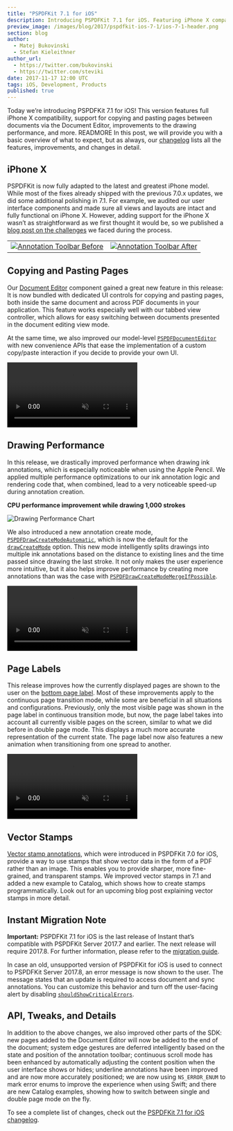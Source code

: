 ```yaml
---
title: "PSPDFKit 7.1 for iOS"
description: Introducing PSPDFKit 7.1 for iOS. Featuring iPhone X compatibility, copying and pasting document pages, drawing performance improvements, and more.
preview_image: /images/blog/2017/pspdfkit-ios-7-1/ios-7-1-header.png
section: blog
author:
  - Matej Bukovinski
  - Stefan Kieleithner
author_url:
  - https://twitter.com/bukovinski
  - https://twitter.com/steviki
date: 2017-11-17 12:00 UTC
tags: iOS, Development, Products
published: true
---
```


Today we’re introducing PSPDFKit 7.1 for iOS! This version features full iPhone X compatibility, support for copying and pasting pages between documents via the Document Editor, improvements to the drawing performance, and more. READMORE In this post, we will provide you with a basic overview of what to expect, but as always, our [changelog][iOS 7.1 Changelog] lists all the features, improvements, and changes in detail.

## iPhone X

PSPDFKit is now fully adapted to the latest and greatest iPhone model. While most of the fixes already shipped with the previous 7.0.x updates, we did some additional polishing in 7.1. For example, we audited our user interface components and made sure all views and layouts are intact and fully functional on iPhone X. However, adding support for the iPhone X wasn’t as straightforward as we first thought it would be, so we published a [blog post on the challenges](/blog/2017/supporting-iphone-x) we faced during the process.

|   |   |
| - | - |
| [![Annotation Toolbar Before](/images/blog/2017/pspdfkit-ios-7-1/annotation-toolbar-before.png)](/blog/2017/supporting-iphone-x) | [![Annotation Toolbar After](/images/blog/2017/pspdfkit-ios-7-1/annotation-toolbar-after.png)](/blog/2017/supporting-iphone-x) |

## Copying and Pasting Pages

Our [Document Editor][Document Editor Guides] component gained a great new feature in this release: It is now bundled with dedicated UI controls for copying and pasting pages, both inside the same document and across PDF documents in your application. This feature works especially well with our tabbed view controller, which allows for easy switching between documents presented in the document editing view mode.

At the same time, we also improved our model-level [`PSPDFDocumentEditor`][] with new convenience APIs that ease the implementation of a custom copy/paste interaction if you decide to provide your own UI.

<video src="/images/blog/2017/pspdfkit-ios-7-1/copy-paste.mp4" loop muted playsinline data-controller="video" data-video-autoplay="true"></video>

## Drawing Performance

In this release, we drastically improved performance when drawing ink annotations, which is especially noticeable when using the Apple Pencil. We applied multiple performance optimizations to our ink annotation logic and rendering code that, when combined, lead to a very noticeable speed-up during annotation creation.

**CPU performance improvement while drawing 1,000 strokes**

![Drawing Performance Chart](/images/blog/2017/pspdfkit-ios-7-1/drawing-improvement.png)

We also introduced a new annotation create mode, [`PSPDFDrawCreateModeAutomatic`][], which is now the default for the [`drawCreateMode`][] option. This new mode intelligently splits drawings into multiple ink annotations based on the distance to existing lines and the time passed since drawing the last stroke. It not only makes the user experience more intuitive, but it also helps improve performance by creating more annotations than was the case with [`PSPDFDrawCreateModeMergeIfPossible`][].

<video src="/images/blog/2017/pspdfkit-ios-7-1/automatic-draw-create-mode.mp4" loop muted playsinline data-controller="video" data-video-autoplay="true"></video>

## Page Labels

This release improves how the currently displayed pages are shown to the user on the [bottom page label][PSPDFPageLabelView]. Most of these improvements apply to the continuous page transition mode, while some are beneficial in all situations and configurations. Previously, only the most visible page was shown in the page label in continuous transition mode, but now, the page label takes into account all currently visible pages on the screen, similar to what we did before in double page mode. This displays a much more accurate representation of the current state. The page label now also features a new animation when transitioning from one spread to another.

<video src="/images/blog/2017/pspdfkit-ios-7-1/page-labels.mp4" loop muted playsinline data-controller="video" data-video-autoplay="true"></video>

## Vector Stamps

[Vector stamp annotations][Appearance Stream Guide], which were introduced in PSPDFKit 7.0 for iOS, provide a way to use stamps that show vector data in the form of a PDF rather than an image. This enables you to provide sharper, more fine-grained, and transparent stamps. We improved vector stamps in 7.1 and added a new example to Catalog, which shows how to create stamps programmatically. Look out for an upcoming blog post explaining vector stamps in more detail.

## Instant Migration Note

**Important:** PSPDFKit 7.1 for iOS is the last release of Instant that’s compatible with PSPDFKit Server 2017.7 and earlier. The next release will require 2017.8. For further information, please refer to the [migration guide](/guides/web/current/migration-guides/2017-8-migration-guide/).

In case an old, unsupported version of PSPDFKit for iOS is used to connect to PSPDFKit Server 2017.8, an error message is now shown to the user. The message states that an update is required to access document and sync annotations. You can customize this behavior and turn off the user-facing alert by disabling [`shouldShowCriticalErrors`][].

## API, Tweaks, and Details

In addition to the above changes, we also improved other parts of the SDK: new pages added to the Document Editor will now be added to the end of the document; system edge gestures are deferred intelligently based on the state and position of the annotation toolbar; continuous scroll mode has been enhanced by automatically adjusting the content position when the user interface shows or hides; underline annotations have been improved and are now more accurately positioned; we are now using `NS_ERROR_ENUM` to mark error enums to improve the experience when using Swift; and there are new Catalog examples, showing how to switch between single and double page mode on the fly.

To see a complete list of changes, check out the [PSPDFKit 7.1 for iOS changelog][iOS 7.1 Changelog].

[iOS 7.1 Changelog]: /changelog/ios/#7.1.0
[Document Editor Guides]: /guides/ios/current/features/document-editor/
[`PSPDFDocumentEditor`]: /api/ios/Classes/PSPDFDocumentEditor.html
[`drawCreateMode`]: /api/ios/Classes/PSPDFConfiguration.html#/c:objc(cs)PSPDFConfiguration(py)drawCreateMode
[`PSPDFDrawCreateModeAutomatic`]: /api/ios/Enums/PSPDFDrawCreateMode.html#/c:@E@PSPDFDrawCreateMode@PSPDFDrawCreateModeAutomatic
[`PSPDFDrawCreateModeMergeIfPossible`]: /api/ios/Enums/PSPDFDrawCreateMode.html#/c:@E@PSPDFDrawCreateMode@PSPDFDrawCreateModeMergeIfPossible
[PSPDFPageLabelView]: /api/ios/Classes/PSPDFPageLabelView.html
[Appearance Stream Guide]: /guides/ios/current/annotations/appearance-streams/
[`shouldShowCriticalErrors`]: /api/ios/Classes/PSPDFInstantViewController.html#/c:objc(cs)PSPDFInstantViewController(py)shouldShowCriticalErrors
